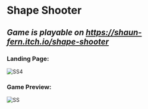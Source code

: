 # Shape Shooter

## ***Game is playable on https://shaun-fern.itch.io/shape-shooter***

### Landing Page:
![SS4](https://user-images.githubusercontent.com/104162744/226886684-afd12589-20f5-4407-a385-8c90ddd154bb.png)

### Game Preview:
![SS](https://user-images.githubusercontent.com/104162744/226887004-b5959559-2ba3-4e25-9857-cb02c653cbf5.png)

